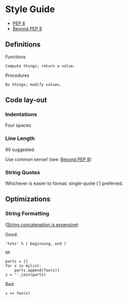 # Style Guide

* [PEP 8]
* [Beyond PEP 8]





## Definitions

Functions

    Compute things; return a value.

Procedures

    Do things; modify values.





## Code lay-out

### Indentations

Four spaces.

### Line Length

80 suggested.

Use common sense! (see: [Beyond PEP 8])

### String Quotes

Whichever is easier to format; single-quote (') preferred.


## Optimizations

### String Formatting

([String concatenation is expensive])

Good:

    '%s%s' % ( beginning, end )

    OR

    parts = []
    for x in mylist:
        parts.append(foo(x))
    s = ''.join(parts)

Bad:

    s += foo(x)





[PEP 8]: https://www.python.org/dev/peps/pep-0008/
[Beyond PEP 8]: https://www.youtube.com/watch?v=wf-BqAjZb8M

[String concatenation is expensive]: http://pypy.org/performance.html#string-concatenation-is-expensive